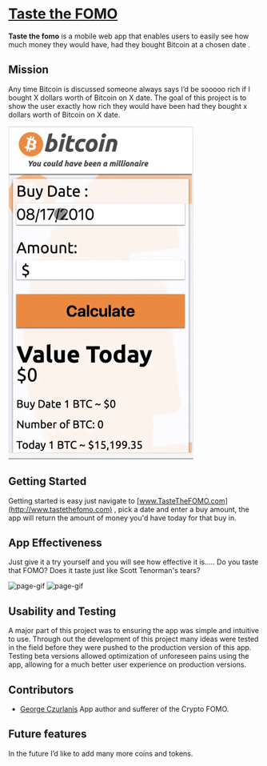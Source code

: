 # [Taste the FOMO](http://www.tastethefomo.com)

**Taste the fomo** is a mobile web app that enables users to easily see how much money they would have, had they bought Bitcoin at a chosen date .

## Mission
Any time Bitcoin is discussed someone always says I’d be sooooo rich if I bought X dollars worth of Bitcoin on X date.  The goal of this project is to show the user exactly how rich they would have been had they bought x dollars worth of Bitcoin on X date.

![page-gif](public/demoTTFOMO.gif)

## Getting Started
Getting started is easy just navigate to [www.TasteTheFOMO.com](http://www.tastethefomo.com) , pick a date and enter a buy amount, the app will return the amount of money you'd have today for that buy in.

## App Effectiveness
Just give it a try yourself and you will see how effective it is..... Do you taste that FOMO? Does it taste just like Scott Tenorman's tears?

![page-gif](/usageSummer.jpg) ![page-gif](/visitorChart.jpg)


## Usability and Testing
A major part of this project was to ensuring the app was simple and intuitive to use. Through out the development of this project many ideas were tested in the field before they were pushed to the production version of this app. Testing beta versions allowed optimization of unforeseen pains using the app, allowing for a much better user experience on production versions.

## Contributors
- [George Czurlanis](https://github.com/georgecode) App author and sufferer of the Crypto FOMO.



## Future features
In the future I’d like to add many more coins and tokens.
